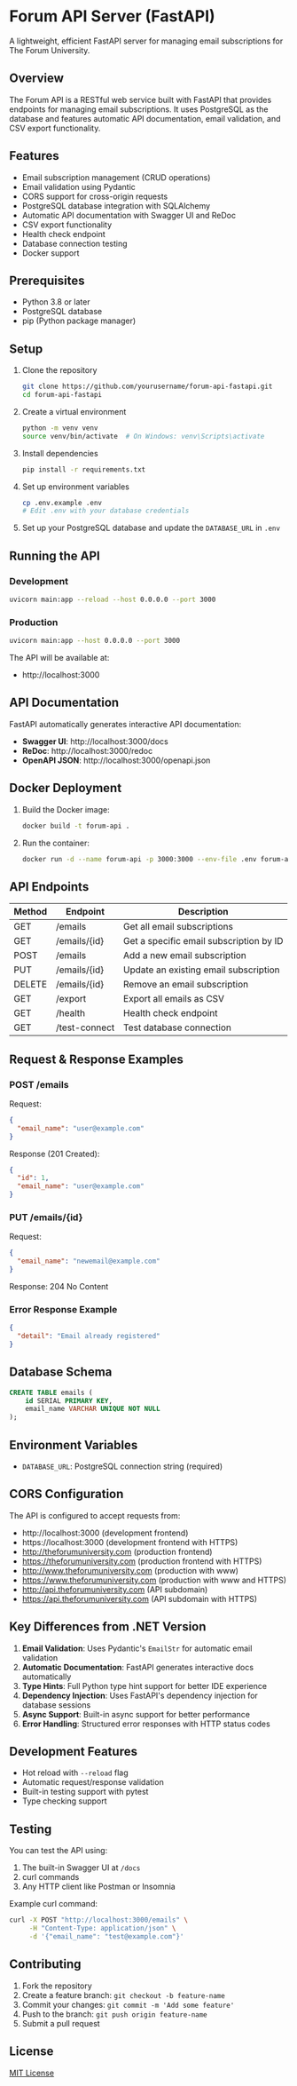 # Forum API Server (FastAPI)

A lightweight, efficient FastAPI server for managing email subscriptions for The Forum University.

## Overview

The Forum API is a RESTful web service built with FastAPI that provides endpoints for managing email subscriptions. It uses PostgreSQL as the database and features automatic API documentation, email validation, and CSV export functionality.

## Features

- Email subscription management (CRUD operations)
- Email validation using Pydantic
- CORS support for cross-origin requests
- PostgreSQL database integration with SQLAlchemy
- Automatic API documentation with Swagger UI and ReDoc
- CSV export functionality
- Health check endpoint
- Database connection testing
- Docker support

## Prerequisites

- Python 3.8 or later
- PostgreSQL database
- pip (Python package manager)

## Setup

1. Clone the repository
   ```bash
   git clone https://github.com/yourusername/forum-api-fastapi.git
   cd forum-api-fastapi
   ```

2. Create a virtual environment
   ```bash
   python -m venv venv
   source venv/bin/activate  # On Windows: venv\Scripts\activate
   ```

3. Install dependencies
   ```bash
   pip install -r requirements.txt
   ```

4. Set up environment variables
   ```bash
   cp .env.example .env
   # Edit .env with your database credentials
   ```

5. Set up your PostgreSQL database and update the `DATABASE_URL` in `.env`

## Running the API

### Development
```bash
uvicorn main:app --reload --host 0.0.0.0 --port 3000
```

### Production
```bash
uvicorn main:app --host 0.0.0.0 --port 3000
```

The API will be available at:
- http://localhost:3000

## API Documentation

FastAPI automatically generates interactive API documentation:

- **Swagger UI**: http://localhost:3000/docs
- **ReDoc**: http://localhost:3000/redoc
- **OpenAPI JSON**: http://localhost:3000/openapi.json

## Docker Deployment

1. Build the Docker image:
   ```bash
   docker build -t forum-api .
   ```

2. Run the container:
   ```bash
   docker run -d --name forum-api -p 3000:3000 --env-file .env forum-api
   ```

## API Endpoints

| Method | Endpoint | Description |
|--------|----------|-------------|
| GET    | /emails  | Get all email subscriptions |
| GET    | /emails/{id} | Get a specific email subscription by ID |
| POST   | /emails  | Add a new email subscription |
| PUT    | /emails/{id} | Update an existing email subscription |
| DELETE | /emails/{id} | Remove an email subscription |
| GET    | /export  | Export all emails as CSV |
| GET    | /health  | Health check endpoint |
| GET    | /test-connect | Test database connection |

## Request & Response Examples

### POST /emails

Request:
```json
{
  "email_name": "user@example.com"
}
```

Response (201 Created):
```json
{
  "id": 1,
  "email_name": "user@example.com"
}
```

### PUT /emails/{id}

Request:
```json
{
  "email_name": "newemail@example.com"
}
```

Response: 204 No Content

### Error Response Example

```json
{
  "detail": "Email already registered"
}
```

## Database Schema

```sql
CREATE TABLE emails (
    id SERIAL PRIMARY KEY,
    email_name VARCHAR UNIQUE NOT NULL
);
```

## Environment Variables

- `DATABASE_URL`: PostgreSQL connection string (required)

## CORS Configuration

The API is configured to accept requests from:
- http://localhost:3000 (development frontend)
- https://localhost:3000 (development frontend with HTTPS)
- http://theforumuniversity.com (production frontend)
- https://theforumuniversity.com (production frontend with HTTPS)
- http://www.theforumuniversity.com (production with www)
- https://www.theforumuniversity.com (production with www and HTTPS)
- http://api.theforumuniversity.com (API subdomain)
- https://api.theforumuniversity.com (API subdomain with HTTPS)

## Key Differences from .NET Version

1. **Email Validation**: Uses Pydantic's `EmailStr` for automatic email validation
2. **Automatic Documentation**: FastAPI generates interactive docs automatically
3. **Type Hints**: Full Python type hint support for better IDE experience
4. **Dependency Injection**: Uses FastAPI's dependency injection for database sessions
5. **Async Support**: Built-in async support for better performance
6. **Error Handling**: Structured error responses with HTTP status codes

## Development Features

- Hot reload with `--reload` flag
- Automatic request/response validation
- Built-in testing support with pytest
- Type checking support

## Testing

You can test the API using:
1. The built-in Swagger UI at `/docs`
2. curl commands
3. Any HTTP client like Postman or Insomnia

Example curl command:
```bash
curl -X POST "http://localhost:3000/emails" \
     -H "Content-Type: application/json" \
     -d '{"email_name": "test@example.com"}'
```

## Contributing

1. Fork the repository
2. Create a feature branch: `git checkout -b feature-name`
3. Commit your changes: `git commit -m 'Add some feature'`
4. Push to the branch: `git push origin feature-name`
5. Submit a pull request

## License

[MIT License](LICENSE)